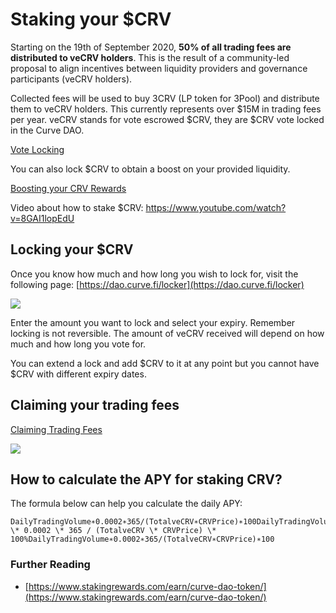 # Staking your $CRV

Starting on the 19th of September 2020, **50% of all trading fees are distributed to veCRV holders**. This is the result of a community-led proposal to align incentives between liquidity providers and governance participants (veCRV holders).

Collected fees will be used to buy 3CRV (LP token for 3Pool) and distribute them to veCRV holders. This currently represents over $15M in trading fees per year. veCRV stands for vote escrowed $CRV, they are $CRV vote locked in the Curve DAO.

[Vote Locking](/governance/vote-locking-boost)

You can also lock $CRV to obtain a boost on your provided liquidity.

[Boosting your CRV Rewards](/reward-gauges/boosting-your-crv-rewards)

Video about how to stake $CRV: https://www.youtube.com/watch?v=8GAI1lopEdU

## Locking your $CRV

Once you know how much and how long you wish to lock for, visit the following page: [https://dao.curve.fi/locker](https://dao.curve.fi/locker)​

![](https://2254922201-files.gitbook.io/~/files/v0/b/gitbook-legacy-files/o/assets%2F-MFA0rQI3SzfbVFgp3Ic%2F-MFw5TRvfmVRhy6M2vA0%2F-MFwBH-2tIa-f8oEODRQ%2Fimage.png?alt=media&token=9d7166c8-4231-4996-8fe2-27c0f7f4ae66)

Enter the amount you want to lock and select your expiry. Remember locking is not reversible. The amount of veCRV received will depend on how much and how long you vote for.

You can extend a lock and add $CRV to it at any point but you cannot have $CRV with different expiry dates.

## Claiming your trading fees

[Claiming Trading Fees](/crv-token/claiming-trading-fees)

![](https://2254922201-files.gitbook.io/~/files/v0/b/gitbook-legacy-files/o/assets%2F-MFA0rQI3SzfbVFgp3Ic%2F-MHMEZ_EA6LeyKGdO6S2%2F-MHMEeq-BmYkxTrGtMfS%2Fimage.png?alt=media&token=77601d64-3bd2-487b-a338-0a96271a358f)

## How to calculate the APY for staking CRV?

The formula below can help you calculate the daily APY:

```
DailyTradingVolume∗0.0002∗365/(TotalveCRV∗CRVPrice)∗100DailyTradingVolume \* 0.0002 \* 365 / (TotalveCRV \* CRVPrice) \* 100%DailyTradingVolume∗0.0002∗365/(TotalveCRV∗CRVPrice)∗100
```

### Further Reading

*   ​[https://www.stakingrewards.com/earn/curve-dao-token/](https://www.stakingrewards.com/earn/curve-dao-token/)​

